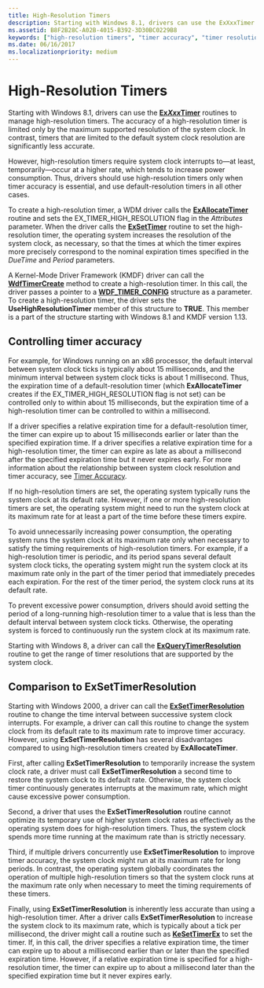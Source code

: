 ```yaml
---
title: High-Resolution Timers
description: Starting with Windows 8.1, drivers can use the ExXxxTimer routines to manage high-resolution timers.
ms.assetid: B8F2B28C-A02B-4015-B392-3D30BC0229B8
keywords: ["high-resolution timers", "timer accuracy", "timer resolution", "system clock granularity", "EX_TIMER_HIGH_RESOLUTION", "ExXxxTimer routines", "ExQueryTimerResolution", "ExSetTimerResolution"]
ms.date: 06/16/2017
ms.localizationpriority: medium
---
```


# High-Resolution Timers


Starting with Windows 8.1, drivers can use the [**Ex*Xxx*Timer**](exxxxtimer-routines-and-ex-timer-objects.md) routines to manage high-resolution timers. The accuracy of a high-resolution timer is limited only by the maximum supported resolution of the system clock. In contrast, timers that are limited to the default system clock resolution are significantly less accurate.

However, high-resolution timers require system clock interrupts to—at least, temporarily—occur at a higher rate, which tends to increase power consumption. Thus, drivers should use high-resolution timers only when timer accuracy is essential, and use default-resolution timers in all other cases.

To create a high-resolution timer, a WDM driver calls the [**ExAllocateTimer**](https://docs.microsoft.com/windows-hardware/drivers/ddi/wdm/nf-wdm-exallocatetimer) routine and sets the EX\_TIMER\_HIGH\_RESOLUTION flag in the *Attributes* parameter. When the driver calls the [**ExSetTimer**](https://docs.microsoft.com/windows-hardware/drivers/ddi/wdm/nf-wdm-exsettimer) routine to set the high-resolution timer, the operating system increases the resolution of the system clock, as necessary, so that the times at which the timer expires more precisely correspond to the nominal expiration times specified in the *DueTime* and *Period* parameters.

A Kernel-Mode Driver Framework (KMDF) driver can call the [**WdfTimerCreate**](https://docs.microsoft.com/windows-hardware/drivers/ddi/wdftimer/nf-wdftimer-wdftimercreate) method to create a high-resolution timer. In this call, the driver passes a pointer to a [**WDF\_TIMER\_CONFIG**](https://docs.microsoft.com/windows-hardware/drivers/ddi/wdftimer/ns-wdftimer-_wdf_timer_config) structure as a parameter. To create a high-resolution timer, the driver sets the **UseHighResolutionTimer** member of this structure to **TRUE**. This member is a part of the structure starting with Windows 8.1 and KMDF version 1.13.

## Controlling timer accuracy


For example, for Windows running on an x86 processor, the default interval between system clock ticks is typically about 15 milliseconds, and the minimum interval between system clock ticks is about 1 millisecond. Thus, the expiration time of a default-resolution timer (which **ExAllocateTimer** creates if the EX\_TIMER\_HIGH\_RESOLUTION flag is not set) can be controlled only to within about 15 milliseconds, but the expiration time of a high-resolution timer can be controlled to within a millisecond.

If a driver specifies a relative expiration time for a default-resolution timer, the timer can expire up to about 15 milliseconds earlier or later than the specified expiration time. If a driver specifies a relative expiration time for a high-resolution timer, the timer can expire as late as about a millisecond after the specified expiration time but it never expires early. For more information about the relationship between system clock resolution and timer accuracy, see [Timer Accuracy](timer-accuracy.md).

If no high-resolution timers are set, the operating system typically runs the system clock at its default rate. However, if one or more high-resolution timers are set, the operating system might need to run the system clock at its maximum rate for at least a part of the time before these timers expire.

To avoid unnecessarily increasing power consumption, the operating system runs the system clock at its maximum rate only when necessary to satisfy the timing requirements of high-resolution timers. For example, if a high-resolution timer is periodic, and its period spans several default system clock ticks, the operating system might run the system clock at its maximum rate only in the part of the timer period that immediately precedes each expiration. For the rest of the timer period, the system clock runs at its default rate.

To prevent excessive power consumption, drivers should avoid setting the period of a long-running high-resolution timer to a value that is less than the default interval between system clock ticks. Otherwise, the operating system is forced to continuously run the system clock at its maximum rate.

Starting with Windows 8, a driver can call the [**ExQueryTimerResolution**](https://docs.microsoft.com/windows-hardware/drivers/ddi/wdm/nf-wdm-exquerytimerresolution) routine to get the range of timer resolutions that are supported by the system clock.

## Comparison to ExSetTimerResolution


Starting with Windows 2000, a driver can call the [**ExSetTimerResolution**](calling-exsettimerresolution-while-processing-a-power-irp.md) routine to change the time interval between successive system clock interrupts. For example, a driver can call this routine to change the system clock from its default rate to its maximum rate to improve timer accuracy. However, using **ExSetTimerResolution** has several disadvantages compared to using high-resolution timers created by **ExAllocateTimer**.

First, after calling **ExSetTimerResolution** to temporarily increase the system clock rate, a driver must call **ExSetTimerResolution** a second time to restore the system clock to its default rate. Otherwise, the system clock timer continuously generates interrupts at the maximum rate, which might cause excessive power consumption.

Second, a driver that uses the **ExSetTimerResolution** routine cannot optimize its temporary use of higher system clock rates as effectively as the operating system does for high-resolution timers. Thus, the system clock spends more time running at the maximum rate than is strictly necessary.

Third, if multiple drivers concurrently use **ExSetTimerResolution** to improve timer accuracy, the system clock might run at its maximum rate for long periods. In contrast, the operating system globally coordinates the operation of multiple high-resolution timers so that the system clock runs at the maximum rate only when necessary to meet the timing requirements of these timers.

Finally, using **ExSetTimerResolution** is inherently less accurate than using a high-resolution timer. After a driver calls **ExSetTimerResolution** to increase the system clock to its maximum rate, which is typically about a tick per millisecond, the driver might call a routine such as [**KeSetTimerEx**](https://docs.microsoft.com/windows-hardware/drivers/ddi/wdm/nf-wdm-kesettimerex) to set the timer. If, in this call, the driver specifies a relative expiration time, the timer can expire up to about a millisecond earlier than or later than the specified expiration time. However, if a relative expiration time is specified for a high-resolution timer, the timer can expire up to about a millisecond later than the specified expiration time but it never expires early.

 

 




